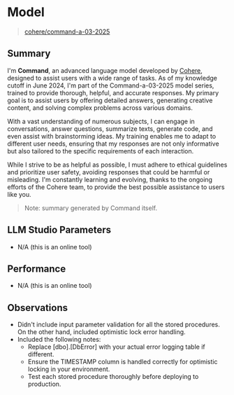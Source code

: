 # Model

> [cohere/command-a-03-2025](https://dashboard.cohere.com/playground/chat)

## Summary

I'm **Command**, an advanced language model developed by [Cohere](https://www.cohere.com), designed to assist users with a wide range of tasks. As of my knowledge cutoff in June 2024, I'm part of the Command-a-03-2025 model series, trained to provide thorough, helpful, and accurate responses. My primary goal is to assist users by offering detailed answers, generating creative content, and solving complex problems across various domains.

With a vast understanding of numerous subjects, I can engage in conversations, answer questions, summarize texts, generate code, and even assist with brainstorming ideas. My training enables me to adapt to different user needs, ensuring that my responses are not only informative but also tailored to the specific requirements of each interaction.

While I strive to be as helpful as possible, I must adhere to ethical guidelines and prioritize user safety, avoiding responses that could be harmful or misleading. I'm constantly learning and evolving, thanks to the ongoing efforts of the Cohere team, to provide the best possible assistance to users like you.

> Note: summary generated by Command itself.

## LLM Studio Parameters

- N/A (this is an online tool)

## Performance

- N/A (this is an online tool)

## Observations

- Didn't include input parameter validation for all the stored procedures. On the other hand, included optimistic lock error handling.
- Included the following notes:
  - Replace [dbo].[DbError] with your actual error logging table if different.
  - Ensure the TIMESTAMP column is handled correctly for optimistic locking in your environment.
  - Test each stored procedure thoroughly before deploying to production.
